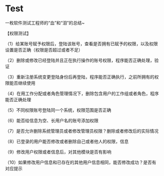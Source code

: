 # Test
一枚软件测试工程师的“血”和“泪”的总结~

【权限测试】

（1）给某账号赋予权限后，登陆该账号，查看是否拥有已赋予的权限，以及权限设置是否正确（权限是否超过或者不足）

（2）删除或修改已经登陆并且正在执行操作的账号权限，程序能否正确处理，验证

（3）重新注册系统变更登陆身份后再登陆，程序能否正确执行，之前所拥有的权限能否继续使用

（4）在用工作分配或者角色管理情况下，删除包含用户的工作组或者角色，程序能否正确处理

（5）不同权限账号登陆同一个系统，权限范围是否正确

（6）能否给信息为空、长用户名的账号添加权限

（7）是否允许删除系统管理员或者修改管理员权限？删除或者修改后的实际情况

（8）已登录的用户能否修改或者删除自己或者他人的权限，信息

（9）修改用户权限或者信息后，对其他模块是否有影响

（10）如果修改用户信息和已存在的其他用户信息相同，能否修改成功？是否有对应提示
